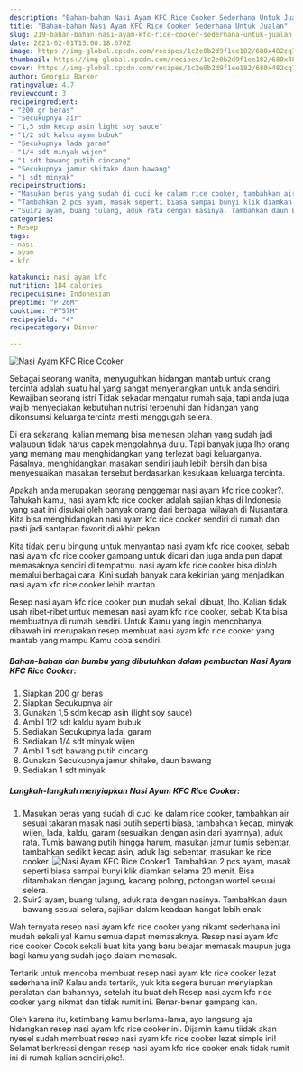 ```yaml
---
description: "Bahan-bahan Nasi Ayam KFC Rice Cooker Sederhana Untuk Jualan"
title: "Bahan-bahan Nasi Ayam KFC Rice Cooker Sederhana Untuk Jualan"
slug: 219-bahan-bahan-nasi-ayam-kfc-rice-cooker-sederhana-untuk-jualan
date: 2021-02-01T15:08:18.670Z
image: https://img-global.cpcdn.com/recipes/1c2e0b2d9f1ee182/680x482cq70/nasi-ayam-kfc-rice-cooker-foto-resep-utama.jpg
thumbnail: https://img-global.cpcdn.com/recipes/1c2e0b2d9f1ee182/680x482cq70/nasi-ayam-kfc-rice-cooker-foto-resep-utama.jpg
cover: https://img-global.cpcdn.com/recipes/1c2e0b2d9f1ee182/680x482cq70/nasi-ayam-kfc-rice-cooker-foto-resep-utama.jpg
author: Georgia Barker
ratingvalue: 4.7
reviewcount: 3
recipeingredient:
- "200 gr beras"
- "Secukupnya air"
- "1,5 sdm kecap asin light soy sauce"
- "1/2 sdt kaldu ayam bubuk"
- "Secukupnya lada garam"
- "1/4 sdt minyak wijen"
- "1 sdt bawang putih cincang"
- "Secukupnya jamur shitake daun bawang"
- "1 sdt minyak"
recipeinstructions:
- "Masukan beras yang sudah di cuci ke dalam rice cooker, tambahkan air sesuai takaran masak nasi putih seperti biasa, tambahkan kecap, minyak wijen, lada, kaldu, garam (sesuaikan dengan asin dari ayamnya), aduk rata. Tumis bawang putih hingga harum, masukan jamur tumis sebentar, tambahkan sedikit kecap asin, aduk lagi sebentar, masukan ke rice cooker."
- "Tambahkan 2 pcs ayam, masak seperti biasa sampai bunyi klik diamkan selama 20 menit. Bisa ditambakan dengan jagung, kacang polong, potongan wortel sesuai selera."
- "Suir2 ayam, buang tulang, aduk rata dengan nasinya. Tambahkan daun bawang sesuai selera, sajikan dalam keadaan hangat lebih enak."
categories:
- Resep
tags:
- nasi
- ayam
- kfc

katakunci: nasi ayam kfc 
nutrition: 184 calories
recipecuisine: Indonesian
preptime: "PT26M"
cooktime: "PT57M"
recipeyield: "4"
recipecategory: Dinner

---
```



![Nasi Ayam KFC Rice Cooker](https://img-global.cpcdn.com/recipes/1c2e0b2d9f1ee182/680x482cq70/nasi-ayam-kfc-rice-cooker-foto-resep-utama.jpg)

Sebagai seorang wanita, menyuguhkan hidangan mantab untuk orang tercinta adalah suatu hal yang sangat menyenangkan untuk anda sendiri. Kewajiban seorang istri Tidak sekadar mengatur rumah saja, tapi anda juga wajib menyediakan kebutuhan nutrisi terpenuhi dan hidangan yang dikonsumsi keluarga tercinta mesti menggugah selera.

Di era  sekarang, kalian memang bisa memesan olahan yang sudah jadi walaupun tidak harus capek mengolahnya dulu. Tapi banyak juga lho orang yang memang mau menghidangkan yang terlezat bagi keluarganya. Pasalnya, menghidangkan masakan sendiri jauh lebih bersih dan bisa menyesuaikan masakan tersebut berdasarkan kesukaan keluarga tercinta. 



Apakah anda merupakan seorang penggemar nasi ayam kfc rice cooker?. Tahukah kamu, nasi ayam kfc rice cooker adalah sajian khas di Indonesia yang saat ini disukai oleh banyak orang dari berbagai wilayah di Nusantara. Kita bisa menghidangkan nasi ayam kfc rice cooker sendiri di rumah dan pasti jadi santapan favorit di akhir pekan.

Kita tidak perlu bingung untuk menyantap nasi ayam kfc rice cooker, sebab nasi ayam kfc rice cooker gampang untuk dicari dan juga anda pun dapat memasaknya sendiri di tempatmu. nasi ayam kfc rice cooker bisa diolah memalui berbagai cara. Kini sudah banyak cara kekinian yang menjadikan nasi ayam kfc rice cooker lebih mantap.

Resep nasi ayam kfc rice cooker pun mudah sekali dibuat, lho. Kalian tidak usah ribet-ribet untuk memesan nasi ayam kfc rice cooker, sebab Kita bisa membuatnya di rumah sendiri. Untuk Kamu yang ingin mencobanya, dibawah ini merupakan resep membuat nasi ayam kfc rice cooker yang mantab yang mampu Kamu coba sendiri.

<!--inarticleads1-->

##### Bahan-bahan dan bumbu yang dibutuhkan dalam pembuatan Nasi Ayam KFC Rice Cooker:

1. Siapkan 200 gr beras
1. Siapkan Secukupnya air
1. Gunakan 1,5 sdm kecap asin (light soy sauce)
1. Ambil 1/2 sdt kaldu ayam bubuk
1. Sediakan Secukupnya lada, garam
1. Sediakan 1/4 sdt minyak wijen
1. Ambil 1 sdt bawang putih cincang
1. Gunakan Secukupnya jamur shitake, daun bawang
1. Sediakan 1 sdt minyak




<!--inarticleads2-->

##### Langkah-langkah menyiapkan Nasi Ayam KFC Rice Cooker:

1. Masukan beras yang sudah di cuci ke dalam rice cooker, tambahkan air sesuai takaran masak nasi putih seperti biasa, tambahkan kecap, minyak wijen, lada, kaldu, garam (sesuaikan dengan asin dari ayamnya), aduk rata. Tumis bawang putih hingga harum, masukan jamur tumis sebentar, tambahkan sedikit kecap asin, aduk lagi sebentar, masukan ke rice cooker.
<img src="https://img-global.cpcdn.com/steps/2b24b13d9456b263/160x128cq70/nasi-ayam-kfc-rice-cooker-langkah-memasak-1-foto.jpg" alt="Nasi Ayam KFC Rice Cooker">1. Tambahkan 2 pcs ayam, masak seperti biasa sampai bunyi klik diamkan selama 20 menit. Bisa ditambakan dengan jagung, kacang polong, potongan wortel sesuai selera.
1. Suir2 ayam, buang tulang, aduk rata dengan nasinya. Tambahkan daun bawang sesuai selera, sajikan dalam keadaan hangat lebih enak.




Wah ternyata resep nasi ayam kfc rice cooker yang nikamt sederhana ini mudah sekali ya! Kamu semua dapat memasaknya. Resep nasi ayam kfc rice cooker Cocok sekali buat kita yang baru belajar memasak maupun juga bagi kamu yang sudah jago dalam memasak.

Tertarik untuk mencoba membuat resep nasi ayam kfc rice cooker lezat sederhana ini? Kalau anda tertarik, yuk kita segera buruan menyiapkan peralatan dan bahannya, setelah itu buat deh Resep nasi ayam kfc rice cooker yang nikmat dan tidak rumit ini. Benar-benar gampang kan. 

Oleh karena itu, ketimbang kamu berlama-lama, ayo langsung aja hidangkan resep nasi ayam kfc rice cooker ini. Dijamin kamu tiidak akan nyesel sudah membuat resep nasi ayam kfc rice cooker lezat simple ini! Selamat berkreasi dengan resep nasi ayam kfc rice cooker enak tidak rumit ini di rumah kalian sendiri,oke!.

